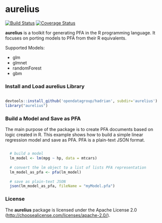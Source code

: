 <!-- README.md is generated from README.Rmd. Please edit that file -->
aurelius
========

[![Build Status](https://travis-ci.org/opendatagroup/hadrian/hadrian.png?branch=master)](https://travis-ci.org/opendatagroup/hadrian) [![Coverage Status](https://img.shields.io/codecov/c/github/opendatagroup/hadrian/master.svg)](https://codecov.io/github/opendatagroup/hadrian?branch=master)

**aurelius** is a toolkit for generating PFA in the R programming language. It focuses on porting models to PFA from their R equivalents.

Supported Models:

-   glm
-   glmnet
-   randomForest
-   gbm

### Install and Load aurelius Library

``` r

devtools::install_github('opendatagroup/hadrian', subdir='aurelius')
library("aurelius")
```

### Build a Model and Save as PFA

The main purpose of the package is to create PFA documents based on logic created in R. This example shows how to build a simple linear regression model and save as PFA. PFA is a plain-text JSON format.

``` r

  # build a model
  lm_model <- lm(mpg ~ hp, data = mtcars)
  
  # convert the lm object to a list of lists PFA representation
  lm_model_as_pfa <- pfa(lm_model)
  
  # save as plain-text JSON
  json(lm_model_as_pfa, fileName = "myModel.pfa")
```

### License

The **aurelius** package is licensed under the Apache License 2.0 (<http://choosealicense.com/licenses/apache-2.0/>).
